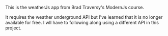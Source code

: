 This is the weatherJs app from Brad Traversy's ModernJs course.

It requires the weather underground API but I've learned that it is no longer available for free. I wll have to following along using a different API in this project.

